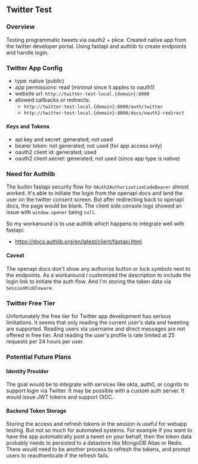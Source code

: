 ## Twitter Test

### Overview
Testing programmatic tweets via oauth2 + pkce. Created native app from the twitter developer portal. Using fastapi and authlib
to create endpoints and handle login.

### Twitter App Config
- type: native (public)
- app permissions: read (minimal since it apples to oauth1)
- website url: `http://twitter-test-local.{domain}:8000`
- allowed callbacks or redirects:
  - `http://twitter-test-local.{domain}:8000/auth/twitter`
  - `http://twitter-test-local.{domain}:8000/docs/oauth2-redirect`

#### Keys and Tokens
- api key and secret: generated; not used
- bearer token: not generated; not used (for app access only)
- oauth2 client id: generated; used
- oauth2 client secret: generated; not used (since app type is native)

### Need for Authlib
The builtin fastapi security flow for `OAuth2AuthorizationCodeBearer` almost worked. It's able to initiate the login from
the openapi docs and land the user on the twitter consent screen. But after redirecting back to openapi docs, the page would
be blank. The client side console logs showed an issue with `window.opener` being `null`.

So my workaround is to use authlib which happens to integrate well with fastapi:
- https://docs.authlib.org/en/latest/client/fastapi.html

#### Caveat
The openapi docs don't show any authorize button or lock symbols next to the endpoints. As a workaround I customized the
description to include the login link to initiate the auth flow. And I'm storing the token data via `SessionMiddleware`.

### Twitter Free Tier
Unfortunately the free tier for Twitter app development has serious limitations. It seems that only reading the current
user's data and tweeting are supported. Reading users via username and direct messages are not offered in free tier. And
reading the user's profile is rate limited at 25 requests per 24 hours per user.

### Potential Future Plans

#### Identity Provider
The goal would be to integrate with services like okta, auth0, or cognito to support login via Twitter. It may be possible
with a custom auth server. It would issue JWT tokens and support OIDC.

#### Backend Token Storage
Storing the access and refresh tokens in the session is useful for webapp testing. But not so much for automated systems.
For example if you want to have the app automatically post a tweet on your behalf, then the token data probably needs to
persisted to a datastore like MongoDB Atlas or Redis. There would need to be another process to refresh the tokens, and
prompt users to reauthenticate if the refresh fails.
